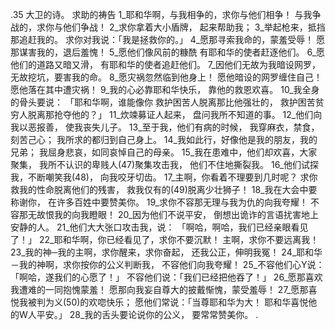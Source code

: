 .35 
大卫的诗。 
求助的祷告 
1_耶和华啊，与我相争的，求你与他们相争！ 
与我争战的，求你与他们争战！ 
2_求你拿着大小盾牌， 
起来帮助我； 
3_举起枪来，抵挡那追赶我的。 
求你对我说：「我是拯救你的。」 
4_愿那寻索我命的，蒙羞受辱！ 
愿那谋害我的，退后羞愧！ 
5_愿他们像风前的糠酰 
有耶和华的使者赶逐他们。 
6_愿他们的道路又暗又滑， 
有耶和华的使者追赶他们。 
7_因他们无故为我暗设网罗， 
无故挖坑，要害我的命。 
8_愿灾祸忽然临到他身上！ 
愿他暗设的网罗缠住自己！ 
愿他落在其中遭灾祸！ 
9_我的心必靠耶和华快乐， 
靠他的救恩欢喜。 
10_我全身的骨头要说： 
「耶和华啊，谁能像你 
救护困苦人脱离那比他强壮的， 
救护困苦贫穷人脱离那抢夺他的？」 
11_炊竦募证人起来， 
盘问我所不知道的事。 
12_他们向我以恶报善， 
使我丧失儿子。 
13_至于我，他们有病的时候， 
我穿麻衣，禁食，刻苦己心； 
我所求的都归到自己身上。 
14_我如此行，好像他是我的朋友，我的兄弟； 
我屈身悲哀，如同哀悼自己的母亲。 
15_我在患难中，他们却欢喜，大家聚集， 
我所不认识的卑贱人(47)聚集攻击我， 
他们不住地撕裂我。 
16_他们试探我，不断嘲笑我(48)， 
向我咬牙切齿。 
17_主啊，你看着不理要到几时呢？ 
求你救我的性命脱离他们的残害， 
救我仅有的(49)脱离少壮狮子！ 
18_我在大会中要称谢你， 
在许多百姓中要赞美你。 
19_求你不容那无理与我为仇的向我夸耀！ 
不容那无故恨我的向我瞪眼！ 
20_因为他们不说平安， 
倒想出诡诈的言语扰害地上安静的人。 
21_他们大大张口攻击我，说： 
「啊哈，啊哈，我们已经亲眼看见了！」 
22_耶和华啊，你已经看见了，求你不要沉默！ 
主啊，求你不要远离我！ 
23_我的神─我的主啊，求你醒来，求你奋起， 
还我公正，伸明我冤！ 
24_耶和华－我的神啊，求你按你的公义判断我， 
不容他们向我夸耀！ 
25_不容他们心Y说：「啊哈，遂我们的心愿了！」 
不容他们说：「我们已经把他吞了！」 
26_愿那喜欢我遭难的一同抱愧蒙羞！ 
愿那向我妄自尊大的披戴惭愧，蒙受羞辱！ 
27_愿那喜悦我被判为义(50)的欢唿快乐； 
愿他们常说：「当尊耶和华为大！ 
耶和华喜悦他的W人平安。」 
28_我的舌头要论说你的公义， 
要常常赞美你。 
.